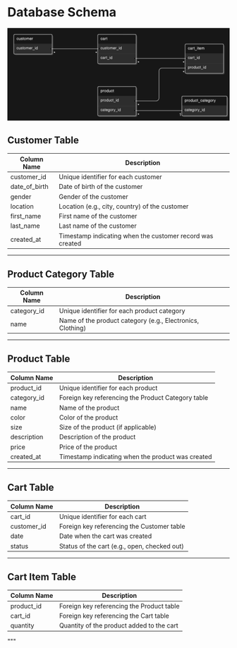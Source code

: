 # Database Schema
![Tux, the Linux mascot](https://github.com/tOxicV4p0r/database/blob/main/diagram.png?raw=true)

## Customer Table

| Column Name     | Description                                             |
|-----------------|---------------------------------------------------------|
| customer_id     | Unique identifier for each customer                     |
| date_of_birth   | Date of birth of the customer                           |
| gender          | Gender of the customer                                  |
| location        | Location (e.g., city, country) of the customer          |
| first_name      | First name of the customer                              |
| last_name       | Last name of the customer                               |
| created_at      | Timestamp indicating when the customer record was created |

---

## Product Category Table

| Column Name   | Description                                      |
|---------------|--------------------------------------------------|
| category_id   | Unique identifier for each product category       |
| name          | Name of the product category (e.g., Electronics, Clothing) |

---

## Product Table

| Column Name   | Description                                                        |
|---------------|--------------------------------------------------------------------|
| product_id    | Unique identifier for each product                                 |
| category_id   | Foreign key referencing the Product Category table                 |
| name          | Name of the product                                                |
| color         | Color of the product                                               |
| size          | Size of the product (if applicable)                                |
| description   | Description of the product                                         |
| price         | Price of the product                                               |
| created_at    | Timestamp indicating when the product was created                  |

---

## Cart Table

| Column Name   | Description                                      |
|---------------|--------------------------------------------------|
| cart_id       | Unique identifier for each cart                  |
| customer_id   | Foreign key referencing the Customer table       |
| date          | Date when the cart was created                   |
| status        | Status of the cart (e.g., open, checked out)      |

---

## Cart Item Table

| Column Name   | Description                                      |
|---------------|--------------------------------------------------|
| product_id    | Foreign key referencing the Product table        |
| cart_id       | Foreign key referencing the Cart table           |
| quantity      | Quantity of the product added to the cart        |
"""